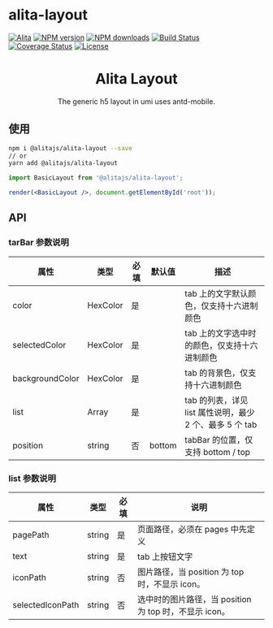 # alita-layout

[![Alita](https://img.shields.io/badge/alitajs-react%20component-blue.svg)](https://github.com/alitajs/alita-layout)
[![NPM version](https://img.shields.io/npm/v/alita-layout.svg?style=flat)](https://npmjs.org/package/alita-layout)
[![NPM downloads](http://img.shields.io/npm/dm/alita-layout.svg?style=flat)](https://npmjs.org/package/alita-layout)
[![Build Status](https://travis-ci.com/alitajs/alita-layout.svg?branch=master)](https://travis-ci.com/alitajs/alita-layout)
[![Coverage Status](https://coveralls.io/repos/github/alitajs/alita-layout/badge.svg?branch=master)](https://coveralls.io/github/alitajs/alita-layout?branch=master)
[![License](https://img.shields.io/npm/l/alita-layout.svg)](https://npmjs.org/package/alita-layout)

<h1 align="center">Alita Layout</h1>

<div align="center">

The generic h5 layout in umi uses antd-mobile.
</div>

## 使用

```bash
npm i @alitajs/alita-layout --save
// or
yarn add @alitajs/alita-layout
```

```jsx
import BasicLayout from '@alitajs/alita-layout';

render(<BasicLayout />, document.getElementById('root'));
```

## API

### tarBar 参数说明

| 属性 | 类型 | 必填 | 默认值 | 描述 |
| --- | --- | --- | --- | --- |
| color | HexColor | 是 | | tab 上的文字默认颜色，仅支持十六进制颜色 |
| selectedColor | HexColor | 是 | | tab 上的文字选中时的颜色，仅支持十六进制颜色 |
| backgroundColor | HexColor | 是 | | tab 的背景色，仅支持十六进制颜色 |
| list | Array  | 是 | | tab 的列表，详见 list 属性说明，最少 2 个、最多 5 个 tab |
| position | string | 否 | bottom | tabBar 的位置，仅支持 bottom / top |

### list 参数说明

|属性 |类型 |必填 |说明|
| --- | --- | --- | --- |
|pagePath |string |是 |页面路径，必须在 pages 中先定义|
|text |string |是 |tab 上按钮文字|
|iconPath |string |否 |图片路径，当 position 为 top 时，不显示 icon。|
|selectedIconPath |string |否 |选中时的图片路径，当 position 为 top 时，不显示 icon。|
